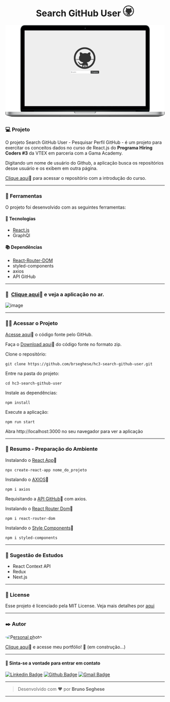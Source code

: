 <h1 align="center" id="topo">Search GitHub User <img src="./src/assets/github.png" width="35px"/></h1>

<div align="center">
<img width='900px' src="./assets/mockup.png" width="35px"/>
</div>

### 💻 Projeto

O projeto Search GitHub User - Pesquisar Perfil GitHub - é um projeto para exercitar os conceitos dados no curso de React.js do **Programa Hiring Coders #3** da VTEX em parceria com a Gama Academy.

Digitando um nome de usuário do Github, a aplicação busca os repositórios desse usuário e os exibem em outra página.

[Clique aqui](https://github.com/brseghese/hiring-coders-3-vtex-gama/tree/main/d1_react)🔗 para acessar o repositório com a introdução do curso.

---

### 🔧 Ferramentas

O projeto foi desenvolvido com as seguintes ferramentas:

#### 🧪 Tecnologias

- [React.js](https://pt-br.reactjs.org/)
- GraphQl

#### 📚 Dependências

- [React-Router-DOM](https://reactrouter.com/)
- styled-components
- axios
- API GitHub

---

### 🚀 ​ [Clique aqui](https://hc3-search-rep-github.netlify.app/)🔗 e veja a aplicação no ar.

![image](https://img.shields.io/badge/Netlify-00C7B7?style=for-the-badge&logo=netlify&logoColor=white)

---

### ​👷‍♂️​ Acessar o Projeto

<a href="https://github.com/brseghese/hc3-search-github-user/tree/main">Acesse aqui</a>🔗 o código fonte pelo GitHub.

Faça o <a href="https://github.com/brseghese/hc3-search-github-user/archive/refs/heads/main.zip">Download aqui</a>🔗 do código fonte no formato zip.

Clone o repositório:

```
git clone https://github.com/brseghese/hc3-search-github-user.git
```

Entre na pasta do projeto:

```
cd hc3-search-github-user
```

Instale as dependências:

```
npm install
```

Execute a aplicação:

```
npm run start
```

Abra http://localhost:3000 no seu navegador para ver a aplicação

---

### 📝 Resumo - Preparação do Ambiente

Instalando o [React App](https://create-react-app.dev/)🔗

```
npx create-react-app nome_do_projeto
```

Instalando o [AXIOS](https://axios-http.com/ptbr/docs/intro)🔗

```
npm i axios
```

Requisitando a [API GitHub](https://api.github.com/)🔗 com axios.

Instalando o [React Router Dom](https://v5.reactrouter.com/web/guides/quick-start)🔗

```
npm i react-router-dom
```

Instalando o [Style Components](https://styled-components.com/)🔗

```
npm i styled-components
```

---

### ​​📘​​ Sugestão de Estudos

- React Context API
- Redux
- Next.js

---

### 📝 License

Esse projeto é licenciado pela MIT License. Veja mais detalhes por [aqui](https://pt.wikipedia.org/wiki/Licen%C3%A7a_MIT)

---

### ✒️ Autor

<a href="https://github.com/brseghese"> <img style="border-radius: 50%;" src="https://avatars.githubusercontent.com/u/80193824?v=4" width="100px;" alt="Personal photo"/> </a>

[Clique aqui](https://brseghese.github.io)🔗 e acesse meu portfólio! 💼 (em construção...)

---

#### 💬 Sinta-se a vontade para entrar em contato

[![Linkedin Badge](https://img.shields.io/badge/LinkedIn-0077B5?style=for-the-badge&logo=linkedin&logoColor=white)](https://www.linkedin.com/in/brunoseghese/) [![Github Badge](https://img.shields.io/badge/GitHub-100000?style=for-the-badge&logo=github&logoColor=white)](https://github.com/brseghese) [![Gmail Badge](https://img.shields.io/badge/Gmail-D14836?style=for-the-badge&logo=gmail&logoColor=white)](mailto:brseghese@gmail.com)

---

> Desenvolvido com ❤️ por **Bruno Seghese**

---
